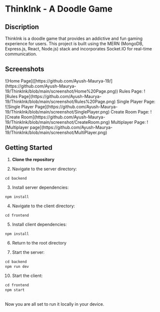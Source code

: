 # ThinkInk - A Doodle Game

<h2>Discription</h2>
<p>ThinkInk is a doodle game that provides an addictive and fun gaming experience for users. This project is built using the MERN (MongoDB, Express.js, React, Node.js) stack and incorporates Socket.IO for real-time communication.
</p> 

<h2>Screenshots</h2>
![Home Page]([https://github.com/Ayush-Maurya-19/](https://github.com/Ayush-Maurya-19/ThinkInk/blob/main/screenshot/Home%20Page.png))
Rules Page:
![Rules Page](https://github.com/Ayush-Maurya-19/ThinkInk/blob/main/screenshot/Rules%20Page.png)
Single Player Page:
![Single Player Page](https://github.com/Ayush-Maurya-19/ThinkInk/blob/main/screenshot/SinglePlayer.png)
Create Room Page:
![Create Room](https://github.com/Ayush-Maurya-19/ThinkInk/blob/main/screenshot/CreateRoom.png)
Multiplayer Page:
![Multiplayer page](https://github.com/Ayush-Maurya-19/ThinkInk/blob/main/screenshot/MultiPlayer.png)

<h2>Getting Started</h2>
<ol dir="auto">
<li>
<p dir="auto"><strong>Clone the repository</strong></p>
</li>
<li>
<p dir="auto">Navigate to the server directory:</p>
</li>
</ol>
<div class="snippet-clipboard-content notranslate position-relative overflow-auto" data-snippet-clipboard-copy-content="cd backend"><pre class="notranslate"><code>cd backend
</code></pre></div>
<ol start="3" dir="auto">
<li>Install server dependencies:</li>
</ol>
<div class="snippet-clipboard-content notranslate position-relative overflow-auto" data-snippet-clipboard-copy-content="npm install"><pre class="notranslate"><code>npm install
</code></pre></div>
<ol start="4" dir="auto">
<li>Navigate to the client directory:</li>
</ol>
<div class="snippet-clipboard-content notranslate position-relative overflow-auto" data-snippet-clipboard-copy-content="cd ../frontend"><pre class="notranslate"><code>cd frontend
</code></pre></div>
<ol start="5" dir="auto">
<li>Install client dependencies:</li>
</ol>
<div class="snippet-clipboard-content notranslate position-relative overflow-auto" data-snippet-clipboard-copy-content="npm install"><pre class="notranslate"><code>npm install
</code></pre></div>
<ol start="6" dir="auto">
<li>Return to the root directory</li>
<li>
  <p dir="auto">Start the server:</p>
</li>
</ol>
<div class="snippet-clipboard-content notranslate position-relative overflow-auto" data-snippet-clipboard-copy-content="cd backend
npm run dev"><pre class="notranslate"><code>cd backend
npm run dev
</code></pre></div>
<ol start="10" dir="auto">
<li>Start the client:</li>
</ol>
<div class="snippet-clipboard-content notranslate position-relative overflow-auto" data-snippet-clipboard-copy-content="cd frontend
npm start"><pre class="notranslate"><code>cd frontend
npm start
</code></pre></div>
<br/>
Now you are all set to run it locally in your device. 


